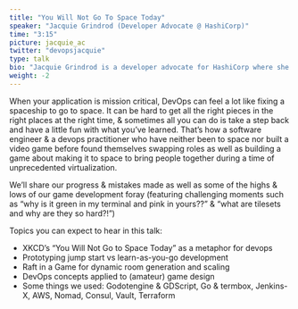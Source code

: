 ```yaml
---
title: "You Will Not Go To Space Today"
speaker: "Jacquie Grindrod (Developer Advocate @ HashiCorp)"
time: "3:15"
picture: jacquie_ac
twitter: "devopsjacquie"
type: talk
bio: "Jacquie Grindrod is a developer advocate for HashiCorp where she’s able to apply her passion for solving problems with a holistic approach by bridging the gaps between teams and systems. From making making healthcare accessible to creating a winning networking application for women in tech at ElleHacks 2018, Jacquie works to collaborate and empower communities around her. In 2019, Jacquie was recognized as Canada's Top 30 Under 30 Developers and spoke at DevOpsDays Toronto. A notable ACNH moment for her was shouting 'Yay I finally paid off my house loan!' to which her partner promptly responded 'why do you even play this game??'"
weight: -2
---
```


When your application is mission critical, DevOps can feel a lot like fixing a spaceship to go to space. It can be hard to get all the right pieces in the right places at the right time, & sometimes all you can do is take a step back and have a little fun with what you’ve learned. That’s how a software engineer & a devops practitioner who have neither been to space nor built a video game before found themselves swapping roles as well as building a game about making it to space to bring people together during a time of unprecedented virtualization. 

We’ll share our progress & mistakes made as well as some of the highs & lows of our game development foray (featuring challenging moments such as “why is it green in my terminal and pink in yours??” & “what are tilesets and why are they so hard?!”) 

Topics you can expect to hear in this talk:
* XKCD’s “You Will Not Go to Space Today” as a metaphor for devops
* Prototyping jump start vs learn-as-you-go development
* Raft in a Game for dynamic room generation and scaling
* DevOps concepts applied to (amateur) game design 
* Some things we used: Godotengine & GDScript, Go & termbox, Jenkins-X, AWS, Nomad, Consul, Vault, Terraform
